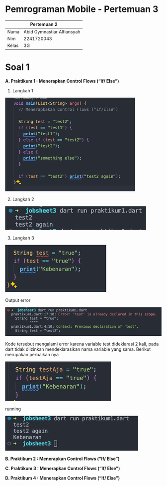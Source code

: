 # Pemrograman Mobile - Pertemuan 3

<table>
    <thead>
        <th style="text-align: center;" colspan="2">Pertemuan 2</th>
    </thead>
    <tbody>
        <tr>
            <td>Nama</td>
            <td>Abid Gymnastiar Alfiansyah</td>
        </tr>
        <tr>
            <td>Nim</td>
            <td>2241720043</td>
        </tr>
        <tr>
            <td>Kelas</td>
            <td>3G</td>
        </tr>
    </tbody>
</table>

 
# Soal 1

<b>A. Praktikum 1 : Menerapkan Control Flows (“If/ Else”)</b>

1. Langkah 1

![kode soal no 1](../../docs/pertemuan2/praktikum1_1.png)

2. Langkah 2

![kode soal no 1](../../docs/pertemuan2/praktikum1_2.png)

3. Langkah 3

![kode soal no 1](../../docs/pertemuan2/praktikum1_3.png)

Output error

![kode soal no 1](../../docs/pertemuan2/praktikum1_4.png)

Kode tersebut mengalami error karena variable test dideklarasi 2 kali, pada dart tidak diizinkan mendeklarasikan nama variable yang sama. Berikut merupakan perbaikan nya

![kode soal no 1](../../docs/pertemuan2/praktikum1_5.png)

running

![kode soal no 1](../../docs/pertemuan2/praktikum1_6.png)


<b>B. Praktikum 2 : Menerapkan Control Flows (“If/ Else”)</b>

<b>C. Praktikum 3 : Menerapkan Control Flows (“If/ Else”)</b>

<b>D. Praktikum 4 : Menerapkan Control Flows (“If/ Else”)</b>